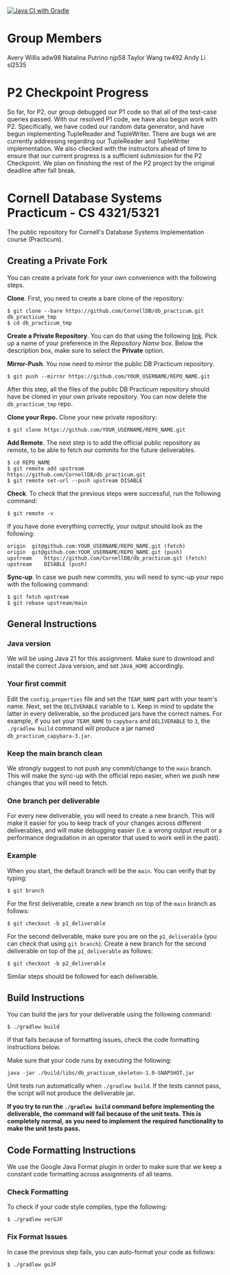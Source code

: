 [![Java CI with Gradle](https://github.com/CornellDB/db_practicum/actions/workflows/gradle.yml/badge.svg)](https://github.com/CornellDB/db_practicum/actions/workflows/gradle.yml)

# Group Members
Avery Willis adw98
Natalina Putrino njp58
Taylor Wang tw492
Andy Li sl2535

# P2 Checkpoint Progress
So far, for P2, our group debugged our P1 code so that all of the test-case queries passed. With our resolved P1 code, we have also begun work with P2. Specifically, we have coded our random data generator, and have begun implementing TupleReader and TupleWriter. There are bugs we are currently addressing regarding our TupleReader and TupleWriter implementation. We also checked with the instructors ahead of time to ensure that our current progress is a sufficient submission for the P2 Checkpoint. We plan on finishing the rest of the P2 project by the original deadline after fall break. 

# Cornell Database Systems Practicum - CS 4321/5321
The public repository for Cornell's Database Systems Implementation course (Practicum).

## Creating a Private Fork
You can create a private fork for your own convenience with the following steps.

**Clone**. First, you need to create a bare clone of the repository:

```
$ git clone --bare https://github.com/CornellDB/db_practicum.git db_practicum_tmp
$ cd db_practicum_tmp
```

**Create a Private Repository**. You can do that using the following [link](https://github.com/new). Pick up
a name of your preference in the *Repository Name* box. Below the description box, make sure to select the **Private**
option.

**Mirror-Push**. You now need to mirror the public DB Practicum repository.
```
$ git push --mirror https://github.com/YOUR_USERNAME/REPO_NAME.git
```

After this step, all the files of the public DB Practicum repository should have be cloned in your own private 
repository. You can now delete the `db_practicum_tmp` repo.

**Clone your Repo.** Clone your new private repository:
```
$ git clone https://github.com/YOUR_USERNAME/REPO_NAME.git
```

**Add Remote**. The next step is to add the official public repository as remote, to be able to fetch our commits for
the future deliverables.

```
$ cd REPO_NAME
$ git remote add upstream https://github.com/CornellDB/db_practicum.git
$ git remote set-url --push upstream DISABLE
```

**Check**. To check that the previous steps were successful, run the following command:
```
$ git remote -v
```

If you have done everything correctly, your output should look as the following:

```
origin	git@github.com:YOUR_USERNAME/REPO_NAME.git (fetch)
origin	git@github.com:YOUR_USERNAME/REPO_NAME.git (push)
upstream	https://github.com/CornellDB/db_practicum.git (fetch)
upstream	DISABLE (push)
```

**Sync-up**. In case we push new commits, you will need to sync-up your repo with the following command:
```
$ git fetch upstream
$ git rebase upstream/main
```

## General Instructions
### Java version
We will be using Java 21 for this assignment. Make sure to download and install the correct Java version, and set 
`JAVA_HOME` accordingly.
### Your first commit
Edit the `config.properties` file and set the `TEAM_NAME` part with your team's name. Next, set the `DELIVERABLE` 
variable to `1`. Keep in mind to update the latter in every deliverable, so the produced jars have the correct names.
For example, if you set your `TEAM_NAME` to `capybara` and `DELIVERABLE` to `3`, the `./gradlew build` command will 
produce a jar named `db_practicum_capybara-3.jar`.

### Keep the main branch clean
We strongly suggest to not push any commit/change to 
the `main` branch. This will make the sync-up with the official repo easier, when we push new changes that you will need
to fetch.

### One branch per deliverable
For every new deliverable, you will need to create a new branch. This will make it easier for you to keep track of your
changes across different deliverables, and will make debugging easier (i.e. a wrong output result or a performance 
degradation in an operator that used to work well in the past).

### Example
When you start, the default branch will be the `main`. You can verify that by typing:

```$ git branch```

For the first deliverable, create a new branch on top of the `main` branch as follows:

```$ git checkout -b p1_deliverable```

For the second deliverable, make sure you are on the `p1_deliverable` (you can check that using `git branch`). Create 
a new branch for the second deliverable on top of the `p1_deliverable` as follows:

```
$ git checkout -b p2_deliverable
```

Similar steps should be followed for each deliverable.

## Build Instructions
You can build the jars for your deliverable using the following command:

`$ ./gradlew build`

If that fails because of formatting issues, check the code formatting instructions below.

Make sure that your code runs by executing the following:

```java -jar ./build/libs/db_practicum_skeleton-1.0-SNAPSHOT.jar```

Unit tests run automatically when `./gradlew build`. If the tests cannot pass, the script will not produce 
the deliverable jar.

**If you try to run the `./gradlew build` command before implementing the deliverable, the command will fail because 
of the unit tests. This is completely normal, as you need to implement the required functionality to make the 
unit tests pass.**

## Code Formatting Instructions
We use the Google Java Format plugin in order to make sure that we keep a constant code formatting across assignments
of all teams.

### Check Formatting
To check if your code style complies, type the following:

`$ ./gradlew verGJF`

### Fix Format Issues
In case the previous step fails, you can auto-format your code as follows:

`$ ./gradlew goJF`

